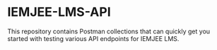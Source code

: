 # IEMJEE-LMS-API
This repository contains Postman collections that can quickly get you started with testing various API endpoints for IEMJEE LMS.
